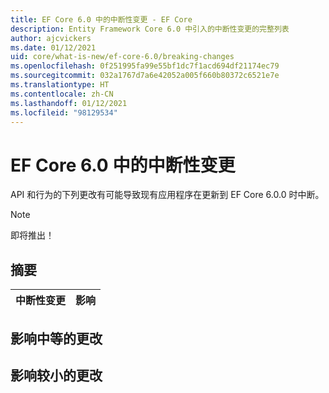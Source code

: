```yaml
---
title: EF Core 6.0 中的中断性变更 - EF Core
description: Entity Framework Core 6.0 中引入的中断性变更的完整列表
author: ajcvickers
ms.date: 01/12/2021
uid: core/what-is-new/ef-core-6.0/breaking-changes
ms.openlocfilehash: 0f251995fa99e55bf1dc7f1acd694df21174ec79
ms.sourcegitcommit: 032a1767d7a6e42052a005f660b80372c6521e7e
ms.translationtype: HT
ms.contentlocale: zh-CN
ms.lasthandoff: 01/12/2021
ms.locfileid: "98129534"
---
```

# <a name="breaking-changes-in-ef-core-60"></a>EF Core 6.0 中的中断性变更

API 和行为的下列更改有可能导致现有应用程序在更新到 EF Core 6.0.0 时中断。

> [!NOTE]
> 即将推出！

## <a name="summary"></a>摘要

| **中断性变更**                                                                                                                   | **影响** |
|:--------------------------------------------------------------------------------------------------------------------------------------|------------|

## <a name="medium-impact-changes"></a>影响中等的更改

## <a name="low-impact-changes"></a>影响较小的更改
